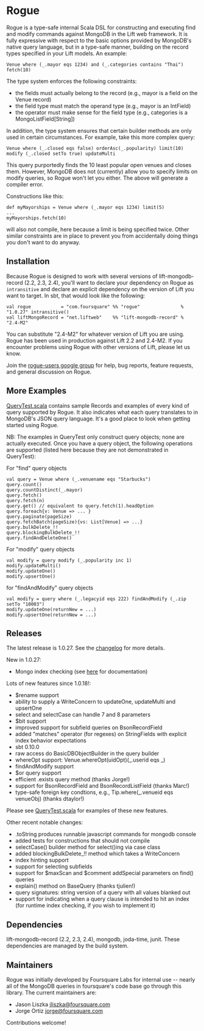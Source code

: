 # Rogue

Rogue is a type-safe internal Scala DSL for constructing and executing find and modify commands against
MongoDB in the Lift web framework. It is fully expressive with respect to the basic options provided
by MongoDB's native query language, but in a type-safe manner, building on the record types specified in 
your Lift models. An example:

    Venue where (_.mayor eqs 1234) and (_.categories contains "Thai") fetch(10)

The type system enforces the following constraints:

- the fields must actually belong to the record (e.g., mayor is a field on the Venue record)
- the field type must match the operand type (e.g., mayor is an IntField)
- the operator must make sense for the field type (e.g., categories is a MongoListField[String])

In addition, the type system ensures that certain builder methods are only used in certain circumstances.
For example, take this more complex query:

    Venue where (_.closed eqs false) orderAsc(_.popularity) limit(10) modify (_.closed setTo true) updateMulti

This query purportedly finds the 10 least popular open venues and closes them. However, MongoDB
does not (currently) allow you to specify limits on modify queries, so Rogue won't let you either.
The above will generate a compiler error. 

Constructions like this:

    def myMayorships = Venue where (_.mayor eqs 1234) limit(5)
    ...
    myMayorships.fetch(10)

will also not compile, here because a limit is being specified twice. Other similar constraints
are in place to prevent you from accidentally doing things you don't want to do anyway.

## Installation

Because Rogue is designed to work with several versions of lift-mongodb-record (2.2, 2.3, 2.4),
you'll want to declare your dependency on Rogue as `intransitive` and declare an explicit dependency
on the version of Lift you want to target. In sbt, that would look like the following: 

    val rogue           = "com.foursquare" %% "rogue"               % "1.0.27" intransitive()
    val liftMongoRecord = "net.liftweb"    %% "lift-mongodb-record" % "2.4-M2"

You can substitute "2.4-M2" for whatever version of Lift you are using. Rogue has been used in
production against Lift 2.2 and 2.4-M2. If you encounter problems using Rogue with other versions
of Lift, please let us know.

Join the [rogue-users google group](http://groups.google.com/group/rogue-users) for help, bug reports,
feature requests, and general discussion on Rogue.

## More Examples

[QueryTest.scala](https://github.com/foursquare/rogue/blob/master/src/test/scala/com/foursquare/rogue/QueryTest.scala) contains sample Records and examples of every kind of query supported by Rogue.
It also indicates what each query translates to in MongoDB's JSON query language.
It's a good place to look when getting started using Rogue.

NB: The examples in QueryTest only construct query objects; none are actually executed.
Once you have a query object, the following operations are supported (listed here because
they are not demonstrated in QueryTest):

For "find" query objects

    val query = Venue where (_.venuename eqs "Starbucks")
    query.count()
    query.countDistinct(_.mayor)
    query.fetch()
    query.fetch(n)
    query.get() // equivalent to query.fetch(1).headOption
    query.foreach{v: Venue => ... }
    query.paginate(pageSize)
    query.fetchBatch(pageSize){vs: List[Venue] => ...}
    query.bulkDelete_!!
    query.blockingBulkDelete_!!
    query.findAndDeleteOne()

For "modify" query objects

    val modify = query modify (_.popularity inc 1)
    modify.updateMulti()
    modify.updateOne()
    modify.upsertOne()

for "findAndModify" query objects

    val modify = query where (_.legacyid eqs 222) findAndModify (_.zip setTo "10003")
    modify.updateOne(returnNew = ...)
    modify.upsertOne(returnNew = ...)

## Releases

The latest release is 1.0.27. See the [changelog](https://github.com/foursquare/rogue/blob/master/CHANGELOG.md) for more details.

New in 1.0.27:

- Mongo index checking (see [here](https://github.com/foursquare/rogue/blob/master/docs/Indexing.md) for documentation)

Lots of new features since 1.0.18!:

- $rename support
- ability to supply a WriteConcern to updateOne, updateMulti and upsertOne
- select and selectCase can handle 7 and 8 parameters
- $bit support
- improved support for subfield queries on BsonRecordField
- added "matches" operator (for regexes) on StringFields with explicit index behavior expectations
- sbt 0.10.0
- raw access do BasicDBObjectBuilder in the query builder
- whereOpt support: Venue.whereOpt(uidOpt)(_.userid eqs _)
- findAndModify support
- $or query support
- efficient .exists query method (thanks Jorge!)
- support for BsonRecordField and BsonRecordListField (thanks Marc!)
- type-safe foreign key condtions, e.g., Tip.where(_.venueid eqs venueObj) (thanks dtaylor!)

Please see [QueryTest.scala](https://github.com/foursquare/rogue/blob/master/src/test/scala/com/foursquare/rogue/QueryTest.scala) for examples of these new features.

Other recent notable changes:

- .toString produces runnable javascript commands for mongodb console
- added tests for constructions that should not compile
- selectCase() builder method for select()ing via case class
- added blockingBulkDelete_!! method which takes a WriteConcern
- index hinting support
- support for selecting subfields
- support for $maxScan and $comment addSpecial parameters on find() queries
- explain() method on BaseQuery (thanks tjulien!)
- query signatures: string version of a query with all values blanked out
- support for indicating when a query clause is intended to hit an index (for runtime index checking, if you wish to implement it)


## Dependencies

lift-mongodb-record (2.2, 2.3, 2.4), mongodb, joda-time, junit. These dependencies are managed by the build system.

## Maintainers

Rogue was initially developed by Foursquare Labs for internal use -- 
nearly all of the MongoDB queries in foursquare's code base go through this library.
The current maintainers are:

- Jason Liszka jliszka@foursquare.com
- Jorge Ortiz jorge@foursquare.com

Contributions welcome!